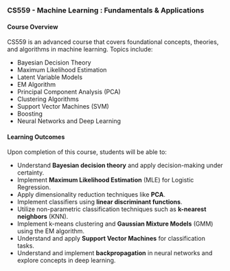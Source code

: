 ### CS559 - Machine Learning : Fundamentals & Applications

#### Course Overview

CS559 is an advanced course that covers foundational concepts, theories, and algorithms in machine learning. Topics include:
- Bayesian Decision Theory
- Maximum Likelihood Estimation
- Latent Variable Models
- EM Algorithm
- Principal Component Analysis (PCA)
- Clustering Algorithms
- Support Vector Machines (SVM)
- Boosting
- Neural Networks and Deep Learning

#### Learning Outcomes

Upon completion of this course, students will be able to:
- Understand **Bayesian decision theory** and apply decision-making under certainty.
- Implement **Maximum Likelihood Estimation** (MLE) for Logistic Regression.
- Apply dimensionality reduction techniques like **PCA**.
- Implement classifiers using **linear discriminant functions**.
- Utilize non-parametric classification techniques such as **k-nearest neighbors** (KNN).
- Implement k-means clustering and **Gaussian Mixture Models** (GMM) using the EM algorithm.
- Understand and apply **Support Vector Machines** for classification tasks.
- Understand and implement **backpropagation** in neural networks and explore concepts in deep learning.
